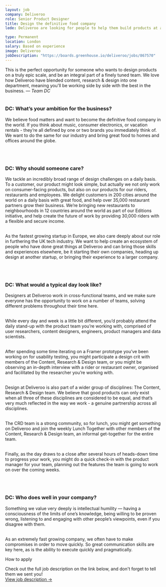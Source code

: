 ```yaml
---
layout: job
company: Deliveroo
role: Senior Product Designer
title: Design the definitive food company
lede: Deliveroo are looking for people to help them build products at a global scale & create the best design practice in the world.

type: Permanent
location: London
salary: Based on experience
image: Deliveroo
jobDescription: "https://boards.greenhouse.io/deliveroo/jobs/867570"
---
```


<span class="text-heavy">This is the perfect opportunity for someone who wants to design products on a truly epic scale, and be an integral part of a finely tuned team. We love how Deliveroo have blended content, research & design into one department, meaning you'll be working side by side with the best in the business.  &mdash; *Team DC*</span>
<br><br>

### DC: What’s your ambition for the business?
We believe food matters and want to become the definitive food company in the world. If you think about music, consumer electronics, or vacation rentals - they’re all defined by one or two brands you immediately think of. We want to do the same for our industry and bring great food to homes and offices around the globe.

<br><br>
### DC: Why should someone care?
We tackle an incredibly broad range of design challenges on a daily basis. To a customer, our product might look simple, but actually we not only work on  consumer-facing products, but also on our products for our riders, restaurants and employees. We delight customers in 200 cities around the world on a daily basis with great food, and help over 35,000 restaurant partners grow their business. We’re bringing new restaurants to neighbourhoods in 12 countries around the world as part of our Editions initiative, and help create the future of work by providing 30,000 riders with a flexible and secure income.<br><br>

As the fastest growing startup in Europe, we also care deeply about our role in furthering the UK tech industry. We want to help create an ecosystem of people who have done great things at Deliveroo and can bring those skills and experiences elsewhere, be it starting their own companies, heading up design at another startup, or bringing their experience to a larger company.

<br><br>
### DC: What would a typical day look like?
Designers at Deliveroo work in cross-functional teams, and we make sure everyone has the opportunity to work on a number of teams, solving different problems throughout their time here.<br><br>

While every day and week is a little bit different, you’d probably attend the daily stand-up with the product team you’re working with, comprised of user researchers, content designers, engineers, product managers and data scientists.<br><br>

After spending some time iterating on a Framer prototype you’ve been working on for usability testing, you might participate a design crit with members of the Content, Research & Design team, or you might be observing an in-depth interview with a rider or restaurant owner, organised and facilitated by the researcher you’re working with.<br><br>

Design at Deliveroo is also part of a wider group of disciplines: The Content, Research & Design team. We believe that good products can only exist when all three of these disciplines are considered to be equal, and that’s very much reflected in the way we work - a genuine partnership across all disciplines.<br><br>

The CRD team is a strong community, so for lunch, you might get something on Deliveroo and join the weekly Lunch Together with other members of the Content, Research & Design team, an informal get-together for the entire team.<br><br>

Finally, as the day draws to a close after several hours of heads-down time to progress your work, you might do a quick check-in with the product manager for your team, planning out the features the team is going to work on over the coming weeks.

<br><br>
### DC: Who does well in your company?
Something we value very deeply is intellectual humility &mdash; having a consciousness of the limits of one’s knowledge, being willing to be proven wrong, listening to and engaging with other people’s viewpoints, even if you disagree with them.<br><br>

As an extremely fast growing company, we often have to make compromises in order to move quickly. So great communication skills are key here, as is the ability to execute quickly and pragmatically.

<div class="job-listing__box text-body u-margin-Tl" markdown="1">
  <p class="text-primary text-upper u-margin-Bs">How to apply</p>
  Check out the full job description on the link below, and don't forget to tell them we sent you!
</div>
<div class="job-listing__box--cta text-body">
  <a href="{{ page.jobDescription }}" target="_blank" class="job-listing__box--description btn btn--primary link-invert--plain text-x-small text-upper text-center" style="width: 100%">
    View job description &rarr;
  </a>
</div>
